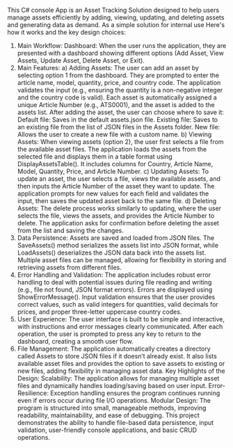 This C# console App is an Asset Tracking Solution designed to help users manage assets efficiently by adding, viewing, updating, and deleting assets and generating data as demand. As a simple solution for internal use  Here's how it works and the key design choices:
1. Main Workflow:
Dashboard: When the user runs the application, they are presented with a dashboard showing different options (Add Asset, View Assets, Update Asset, Delete Asset, or Exit).
2. Main Features:
a) Adding Assets:
The user can add an asset by selecting option 1 from the dashboard.
They are prompted to enter the article name, model, quantity, price, and country code.
The application validates the input (e.g., ensuring the quantity is a non-negative integer and the country code is valid).
Each asset is automatically assigned a unique Article Number (e.g., ATS0001), and the asset is added to the assets list.
After adding the asset, the user can choose where to save it:
Default file: Saves in the default assets.json file.
Existing file: Saves to an existing file from the list of JSON files in the Assets folder.
New file: Allows the user to create a new file with a custom name.
b) Viewing Assets:
When viewing assets (option 2), the user first selects a file from the available asset files.
The application loads the assets from the selected file and displays them in a table format using DisplayAssetsTable(). It includes columns for Country, Article Name, Model, Quantity, Price, and Article Number.
c) Updating Assets:
To update an asset, the user selects a file, views the available assets, and then inputs the Article Number of the asset they want to update.
The application prompts for new values for each field and validates the input, then saves the updated asset back to the same file.
d) Deleting Assets:
The delete process works similarly to updating, where the user selects the file, views the assets, and provides the Article Number to delete.
The application asks for confirmation before deleting the asset from the list and saving the changes.
3. Data Persistence:
Assets are saved and loaded from JSON files. The SaveAssets() method serializes the assets list into JSON format, while LoadAssets() deserializes the JSON data back into the assets list.
Multiple asset files can be managed, allowing for flexibility in storing and retrieving assets from different files.
4. Error Handling and Validation:
The application includes robust error handling to deal with potential issues during file reading and writing (e.g., file not found, JSON format errors). Errors are displayed using ShowErrorMessage().
Input validation ensures that the user provides correct values, such as valid integers for quantities, valid decimals for prices, and proper three-letter uppercase country codes.
5. User Experience:
The user interface is built to be simple and interactive, with instructions and error messages clearly communicated.
After each operation, the user is prompted to press any key to return to the dashboard, creating a smooth user flow.
6. File Management:
The application automatically creates a directory called Assets to store JSON files if it doesn’t already exist.
It also lists available asset files and provides the option to save assets to existing or new files, adding flexibility in managing asset data.
Key Highlights of the Design:
Scalability: The application allows for managing multiple asset files and dynamically handles loading/saving based on user input.
Error-Resilience: Exception handling ensures the program continues running even if errors occur during file I/O operations.
Modular Design: The program is structured into small, manageable methods, improving readability, maintainability, and ease of debugging.
This project demonstrates the ability to handle file-based data persistence, input validation, user-friendly console applications, and basic CRUD operations.
